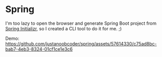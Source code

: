 # Spring

I'm too lazy to open the browser and generate Spring Boot project from [Spring Initializr](https://start.spring.io/), so I created a CLI tool to do it for me. ;)

Demo:
https://github.com/justanoobcoder/spring/assets/57614330/c75ad8bc-bab7-4eb3-8324-01cf1ce1e3c6


